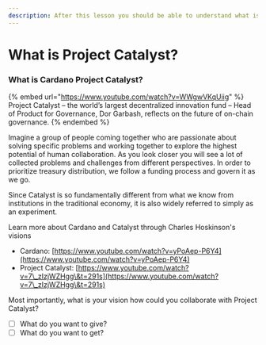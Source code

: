 ```yaml
---
description: After this lesson you should be able to understand what is Project Catalyst.
---
```


# What is Project Catalyst?



### What is Cardano Project Catalyst?

{% embed url="https://www.youtube.com/watch?v=WWgwVKqUiig" %}
Project Catalyst – the world’s largest decentralized innovation fund – Head of Product for Governance, Dor Garbash, reflects on the future of on-chain governance.
{% endembed %}

Imagine a group of people coming together who are passionate about solving specific problems and working together to explore the highest potential of human collaboration. As you look closer you will see a lot of collected problems and challenges from different perspectives. In order to prioritize treasury distribution, we follow a funding process and govern it as we go.

Since Catalyst is so fundamentally different from what we know from institutions in the traditional economy, it is also widely referred to simply as an experiment.

Learn more about Cardano and Catalyst through Charles Hoskinson's visions

* Cardano: [https://www.youtube.com/watch?v=yPoAep-P6Y4](https://www.youtube.com/watch?v=yPoAep-P6Y4)
* Project Catalyst: [https://www.youtube.com/watch?v=7\_zIzjWZHgg\&t=291s](https://www.youtube.com/watch?v=7\_zIzjWZHgg\&t=291s)

Most importantly, what is your vision how could you collaborate with Project Catalyst?

* [ ] What do you want to give?
* [ ] What do you want to get?
